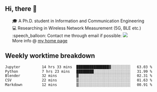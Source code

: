 <h2 > Hi, there 👋 </h3>

<div >
 <ul>
 🎓 A Ph.D. student in Information and Communication Engineering <br>
 💻 Researching in Wireless Network Measurement (5G, BLE etc.)<br>
 :speech_balloon: Contact me through email if possible: <a href="mailto:ethanjia@sjtu.edu.cn"><img src="https://img.shields.io/badge/-ethanjia@sjtu.edu.cn-c14438?style=plastic&logo=Gmail&logoColor=white&link=mailto:mailto:ethanjia@sjtu.edu.cn"></a> <br>
  More info @ <a href="https://haifengjia.github.io">my home page</a>
 </ul>
</div>

<h2 >
Weekly worktime breakdown
</h1>


<!--START_SECTION:waka-->

```txt
Jupyter          14 hrs 33 mins  ███████████████▓░░░░░░░░░   63.03 %
Python           7 hrs 23 mins   ████████░░░░░░░░░░░░░░░░░   31.99 %
Blender          32 mins         ▓░░░░░░░░░░░░░░░░░░░░░░░░   02.31 %
CSV              22 mins         ▒░░░░░░░░░░░░░░░░░░░░░░░░   01.63 %
Markdown         12 mins         ▒░░░░░░░░░░░░░░░░░░░░░░░░   00.91 %
```

<!--END_SECTION:waka-->


